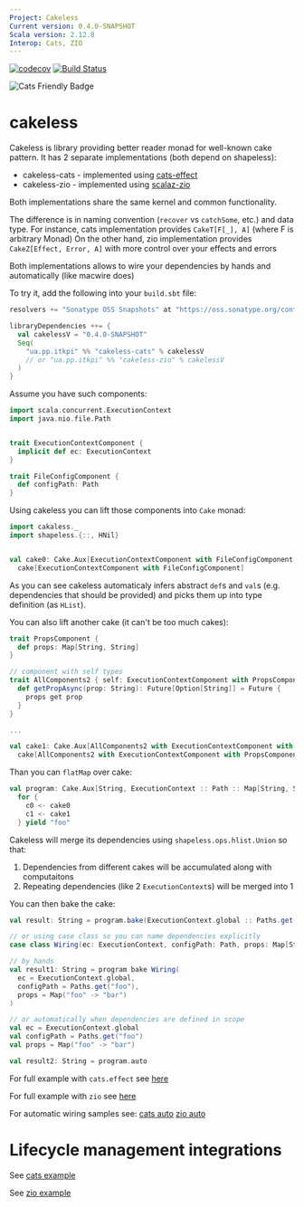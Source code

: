```yaml
---
Project: Cakeless
Current version: 0.4.0-SNAPSHOT
Scala version: 2.12.8
Interop: Cats, ZIO
---
```


[![codecov](https://codecov.io/gh/itkpi/cakeless/branch/master/graph/badge.svg)](https://codecov.io/gh/itkpi/cakeless)
[![Build Status](https://travis-ci.com/itkpi/cakeless.svg?branch=master)](https://travis-ci.com/itkpi/cakeless)

![Cats Friendly Badge](https://typelevel.org/cats/img/cats-badge-tiny.png) 

# cakeless

Cakeless is library providing better reader monad for well-known cake pattern.
It has 2 separate implementations (both depend on shapeless):
- cakeless-cats - implemented using [cats-effect](https://github.com/typelevel/cats-effect)
- cakeless-zio  - implemented using [scalaz-zio](https://scalaz.github.io/scalaz-zio/)

Both implementations share the same kernel and common functionality.

The difference is in naming convention (`recover` vs `catchSome`, etc.) and data type.
For instance, cats implementation provides `CakeT[F[_], A]` (where F is arbitrary Monad)
On the other hand, zio implementation provides `CakeZ[Effect, Error, A]` with more control over your effects and errors

Both implementations allows to wire your dependencies by hands and automatically (like macwire does)

To try it, add the following into your `build.sbt` file:
```scala
resolvers += "Sonatype OSS Snapshots" at "https://oss.sonatype.org/content/repositories/snapshots"

libraryDependencies ++= {
  val cakelessV = "0.4.0-SNAPSHOT"
  Seq(
    "ua.pp.itkpi" %% "cakeless-cats" % cakelessV
    // or "ua.pp.itkpi" %% "cakeless-zio" % cakelessV
  )
}
```

Assume you have such components:
```scala
import scala.concurrent.ExecutionContext
import java.nio.file.Path


trait ExecutionContextComponent {
  implicit def ec: ExecutionContext
}

trait FileConfigComponent {
  def configPath: Path
}
```

Using cakeless you can lift those components into `Cake` monad:

```scala
import cakaless._
import shapeless.{::, HNil}


val cake0: Cake.Aux[ExecutionContextComponent with FileConfigComponent, ExecutionContext :: Path :: HNil] = 
  cake[ExecutionContextComponent with FileConfigComponent]
```
As you can see cakeless automaticaly infers abstract `def`s and `val`s (e.g. dependencies that should be provided) and picks them up into type definition (as `HList`).

You can also lift another cake (it can't be too much cakes):

```scala
trait PropsComponent {
  def props: Map[String, String]
}

// component with self types
trait AllComponents2 { self: ExecutionContextComponent with PropsComponent =>
  def getPropAsync(prop: String): Future[Option[String]] = Future {
    props get prop
  }
}

...

val cake1: Cake.Aux[AllComponents2 with ExecutionContextComponent with PropsComponent, ExecutionContext :: Map[String, String] :: HNil] = 
  cake[AllComponents2 with ExecutionContextComponent with PropsComponent]
```

Than you can `flatMap` over cake:
```scala
val program: Cake.Aux[String, ExecutionContext :: Path :: Map[String, String] :: HNil] = 
  for {
    c0 <- cake0
    c1 <- cake1
  } yield "foo"
```

Cakeless will merge its dependencies using `shapeless.ops.hlist.Union` so that:
1) Dependencies from different cakes will be accumulated along with computaitons
2) Repeating dependencies (like 2 `ExecutionContext`s) will be merged into 1

You can then bake the cake:
```scala
val result: String = program.bake(ExecutionContext.global :: Paths.get("foo") :: Map("foo" -> "bar") :: HNil)

// or using case class so you can name dependencies explicitly
case class Wiring(ec: ExecutionContext, configPath: Path, props: Map[String, String])

// by hands
val result1: String = program bake Wiring(
  ec = ExecutionContext.global,
  configPath = Paths.get("foo"),
  props = Map("foo" -> "bar")
)

// or automatically when dependencies are defined in scope
val ec = ExecutionContext.global
val configPath = Paths.get("foo")
val props = Map("foo" -> "bar")

val result2: String = program.auto
```

For full example with `cats.effect` see [here](examples-cats/src/main/scala/com/examples/Basic.scala)

For full example with `zio` see [here](examples-zio/src/main/scala/com/examples/Basic.scala)

For automatic wiring samples see:
[cats auto](examples-cats/src/main/scala/com/examples/AutoSample.scala)
[zio auto](examples-zio/src/main/scala/com/examples/AutoSample.scala)

# Lifecycle management integrations
See [cats example](examples-cats/src/main/scala/com/examples/LifecycleExample.scala)

See [zio example](examples-zio/src/main/scala/com/examples/LifecycleExample.scala)
